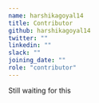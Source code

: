 ```yaml
---
name: harshikagoyal14
title: Contributor
github: harshikagoyal14
twitter: ""
linkedin: ""
slack: ""
joining_date: ""
role: "contributor"
---
```


Still waiting for this
